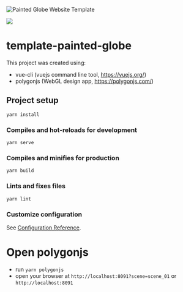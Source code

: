 ![Painted Globe Website Template](https://github.com/polygonjs/template-painted-globe/blob/main/public/screenshots/screenshot1.jpg?raw=true)

<img src="https://github.com/polygonjs/template-painted-globe/blob/main/public/screenshots/screenshot1.jpg?raw=true" />

# template-painted-globe

This project was created using:

- vue-cli (vuejs command line tool, https://vuejs.org/)
- polygonjs (WebGL design app, https://polygonjs.com/)

## Project setup

```
yarn install
```

### Compiles and hot-reloads for development

```
yarn serve
```

### Compiles and minifies for production

```
yarn build
```

### Lints and fixes files

```
yarn lint
```

### Customize configuration

See [Configuration Reference](https://cli.vuejs.org/config/).

# Open polygonjs

- run `yarn polygonjs`
- open your browser at `http://localhost:8091?scene=scene_01` or `http://localhost:8091`
